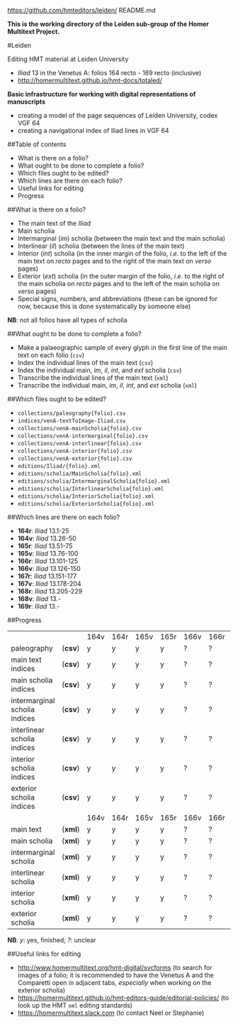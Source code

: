 https://github.com/hmteditors/leiden/
README.md

**This is the working directory of the Leiden sub-group of the Homer Multitext Project.**

#Leiden

Editing HMT material at Leiden University

- *Iliad* 13 in the Venetus A:  folios 164 recto - 169 recto (inclusive)
- http://homermultitext.github.io/hmt-docs/totaled/

**Basic infrastructure for working with digital representations of manuscripts**
- creating a model of the page sequences of Leiden University, codex VGF 64
- creating a navigational index of Iliad lines in VGF 64

##Table of contents

- What is there on a folio? 
- What ought to be done to complete a folio?
- Which files ought to be edited?
- Which lines are there on each folio?
- Useful links for editing
- Progress

##What is there on a folio?

* The main text of the *Iliad*
* Main scholia
* Intermarginal (*im*) scholia (between the main text and the main scholia)
* Interlinear (*il*) scholia (between the lines of the main text)
* Interior (*int*) scholia (in the inner margin of the folio, *i.e.* to the left of the main text on *recto* pages and to the right of the main text on *verso* pages)
* Exterior (*ext*) scholia (in the outer margin of the folio, *i.e.* to the right of the main scholia on *recto* pages and to the left of the main scholia on *verso* pages)
* Special signs, numbers, and abbreviations (these can be ignored for now, because this is done systematically by someone else)

**NB**: not all folios have all types of scholia

##What ought to be done to complete a folio?

* Make a palaeographic sample of every glyph in the first line of the main text on each folio (`csv`)
* Index the individual lines of the main text (`csv`)
* Index the individual main, *im*, *il*, *int*, and *ext* scholia (`csv`)
* Transcribe the individual lines of the main text (`xml`)
* Transcribe the individual main, *im*, *il*, *int*, and *ext* scholia (`xml`)

##Which files ought to be edited?

* `collections/paleography{folio}.csv`
* `indices/venA-textToImage-Iliad.csv`
* `collections/venA-mainScholia{folio}.csv`
* `collections/venA-intermarginal{folio}.csv`
* `collections/venA-interlinear{folio}.csv`
* `collections/venA-interior{folio}.csv`
* `collections/venA-exterior{folio}.csv`
* `editions/Iliad/{folio}.xml`
* `editions/scholia/MainScholia{folio}.xml`
* `editions/scholia/IntermarginalScholia{folio}.xml`
* `editions/scholia/InterlinearScholia{folio}.xml`
* `editions/scholia/InteriorScholia{folio}.xml`
* `editions/scholia/ExteriorScholia{folio}.xml`

##Which lines are there on each folio?

* **164r**: *Iliad* 13.1-25
* **164v**: *Iliad* 13.26-50
* **165r**: *Iliad* 13.51-75
* **165v**: *Iliad* 13.76-100
* **166r**: *Iliad* 13.101-125
* **166v**: *Iliad* 13.126-150
* **167r**: *Iliad* 13.151-177
* **167v**: *Iliad* 13.178-204
* **168r**: *Iliad* 13.205-229
* **168v**: *Iliad* 13.-
* **169r**: *Iliad* 13.-

##Progress

<table>
  <tr>
    <td> </td> <td> </td>
    <td> 164v</td> <td> 164r</td> <td> 165v</td> <td> 165r</td> <td> 166v</td> <td> 166r</td> <td> 167r</td> <td> 167v</td> <td> 168r</td> <td> 168v</td> <td> 169r</td>
  </tr>
  <tr>
    <td>paleography</td> <td>(<b>csv</b>)</td>
    <td>  y  </td> <td>  y  </td> <td>  y  </td> <td>  y  </td> <td>  ?  </td> <td>  ?  </td> <td>  ?  </td> <td>  ?  </td> <td>  ?  </td> <td>     </td> <td>     </td>
  </tr>
  <tr>
    <td>main text indices</td> <td>(<b>csv</b>)</td>
    <td>  y  </td> <td>  y  </td> <td>  y  </td> <td>  y  </td> <td>  ?  </td> <td>  ?  </td> <td>  ?  </td> <td>  ?  </td> <td>  ?  </td> <td>     </td> <td>     </td>
  </tr>
  <tr>
    <td>main scholia indices</td> <td>(<b>csv</b>)</td>
    <td>  y  </td> <td>  y  </td> <td>  y  </td> <td>  y  </td> <td>  ?  </td> <td>  ?  </td> <td>  ?  </td> <td>  ?  </td> <td>  ?  </td> <td>     </td> <td>     </td>
  </tr>
  <tr>
    <td>intermarginal scholia indices</td> <td>(<b>csv</b>)</td>
    <td>  y  </td> <td>  y  </td> <td>  y  </td> <td>  y  </td> <td>  ?  </td> <td>  ?  </td> <td>  ?  </td> <td>  ?  </td> <td>  ?  </td> <td>     </td> <td>     </td>
  </tr>
  <tr>
    <td>interlinear scholia indices</td> <td>(<b>csv</b>)</td>
    <td>  y  </td> <td>  y  </td> <td>  y  </td> <td>  y  </td> <td>  ?  </td> <td>  ?  </td> <td>  ?  </td> <td>  ?  </td> <td>  ?  </td> <td>     </td> <td>     </td>
  </tr>
  <tr>
    <td>interior scholia indices</td> <td>(<b>csv</b>)</td>
    <td>  y  </td> <td>  y  </td> <td>  y  </td> <td>  y  </td> <td>  ?  </td> <td>  ?  </td> <td>  ?  </td> <td>  ?  </td> <td>  ?  </td> <td>     </td> <td>     </td>
  </tr>
  <tr>
    <td>exterior scholia indices</td> <td>(<b>csv</b>)</td>
    <td>  y  </td> <td>  y  </td> <td>  y  </td> <td>  y  </td> <td>  ?  </td> <td>  ?  </td> <td>  ?  </td> <td>  ?  </td> <td>  ?  </td> <td>     </td> <td>     </td>
  </tr>
  <tr>
    <td> </td> <td> </td>
    <td> 164v</td> <td> 164r</td> <td> 165v</td> <td> 165r</td> <td> 166v</td> <td> 166r</td> <td> 167r</td> <td> 167v</td> <td> 168r</td> <td> 168v</td> <td> 169r</td>
  </tr>
  <tr>
    <td>main text</td> <td>(<b>xml</b>)</td>
    <td>  y  </td> <td>  y  </td> <td>  y  </td> <td>  y  </td> <td>  ?  </td> <td>  ?  </td> <td>  ?  </td> <td>  ?  </td> <td>  ?  </td> <td>     </td> <td>     </td>
  </tr>
  <tr>
    <td>main scholia</td> <td>(<b>xml</b>)</td>
    <td>  y  </td> <td>  y  </td> <td>  y  </td> <td>  y  </td> <td>  ?  </td> <td>  ?  </td> <td>  ?  </td> <td>  ?  </td> <td>  ?  </td> <td>     </td> <td>     </td>
  </tr>
  <tr>
    <td>intermarginal scholia</td> <td>(<b>xml</b>)</td>
    <td>  y  </td> <td>  y  </td> <td>  y  </td> <td>  y  </td> <td>  ?  </td> <td>  ?  </td> <td>  ?  </td> <td>  ?  </td> <td>  ?  </td> <td>     </td> <td>     </td>
  </tr>
  <tr>
    <td>interlinear scholia</td> <td>(<b>xml</b>)</td>
    <td>  y  </td> <td>  y  </td> <td>  y  </td> <td>  y  </td> <td>  ?  </td> <td>  ?  </td> <td>  ?  </td> <td>  ?  </td> <td>  ?  </td> <td>     </td> <td>     </td>
  </tr>
  <tr>
    <td>interior scholia</td> <td>(<b>xml</b>)</td>
    <td>  y  </td> <td>  y  </td> <td>  y  </td> <td>  y  </td> <td>  ?  </td> <td>  ?  </td> <td>  ?  </td> <td>  ?  </td> <td>  ?  </td> <td>     </td> <td>     </td>
  </tr>
  <tr>
    <td>exterior scholia</td> <td>(<b>xml</b>)</td>
    <td>  y  </td> <td>  y  </td> <td>  y  </td> <td>  y  </td> <td>  ?  </td> <td>  ?  </td> <td>  ?  </td> <td>  ?  </td> <td>  ?  </td> <td>     </td> <td>     </td>
  </tr>
</table>


**NB**: *y*: yes, finished; *?*: unclear

##Useful links for editing

* http://www.homermultitext.org/hmt-digital/svcforms (to search for images of a folio; it is recommended to have the Venetus A and the Comparetti open in adjacent tabs, *especially* when working on the exterior scholia)
* https://homermultitext.github.io/hmt-editors-guide/editorial-policies/ (to look up the HMT `xml` editing standards)
* https://homermultitext.slack.com (to contact Neel or Stephanie)

